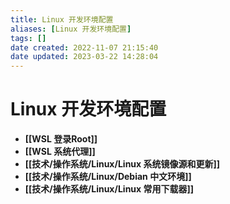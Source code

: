 ```yaml
---
title: Linux 开发环境配置
aliases: [Linux 开发环境配置]
tags: []
date created: 2022-11-07 21:15:40
date updated: 2023-03-22 14:28:04
---
```


# Linux 开发环境配置

- **[[WSL  登录Root]]**
- **[[WSL 系统代理]]**
- **[[技术/操作系统/Linux/Linux 系统镜像源和更新]]**
- **[[技术/操作系统/Linux/Debian 中文环境]]**
- **[[技术/操作系统/Linux/Linux 常用下载器]]**
